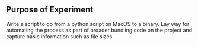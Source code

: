 ## Purpose of Experiment

Write a script to go from a python script on MacOS to a binary. Lay way for automating the process as part of broader bundling code on the project and capture basic information such as file sizes.